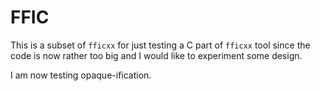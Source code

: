 FFIC
====

This is a subset of `fficxx` for just testing a C part of `fficxx` tool since the code is now rather too big and I would like to experiment some design. 

I am now testing opaque-ification.

